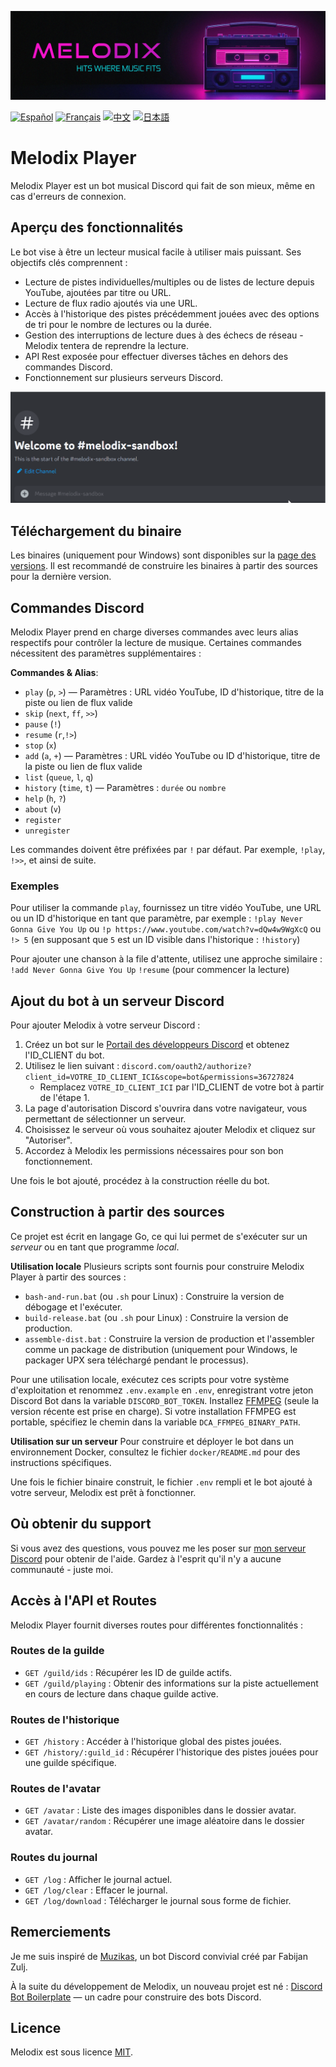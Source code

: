 ![# Header](https://raw.githubusercontent.com/keshon/melodix-player/master/assets/banner-readme.png)

[![Español](https://img.shields.io/badge/Español-README-blue)](./README_ES.md) [![Français](https://img.shields.io/badge/Français-README-blue)](./README_FR.md) [![中文](https://img.shields.io/badge/中文-README-blue)](./README_CN.md) [![日本語](https://img.shields.io/badge/日本語-README-blue)](./README_JP.md)

# Melodix Player

Melodix Player est un bot musical Discord qui fait de son mieux, même en cas d'erreurs de connexion.

## Aperçu des fonctionnalités

Le bot vise à être un lecteur musical facile à utiliser mais puissant. Ses objectifs clés comprennent :

- Lecture de pistes individuelles/multiples ou de listes de lecture depuis YouTube, ajoutées par titre ou URL.
- Lecture de flux radio ajoutés via une URL.
- Accès à l'historique des pistes précédemment jouées avec des options de tri pour le nombre de lectures ou la durée.
- Gestion des interruptions de lecture dues à des échecs de réseau - Melodix tentera de reprendre la lecture.
- API Rest exposée pour effectuer diverses tâches en dehors des commandes Discord.
- Fonctionnement sur plusieurs serveurs Discord.

![Exemple de lecture](https://raw.githubusercontent.com/keshon/melodix-player/master/assets/demo.gif)

## Téléchargement du binaire

Les binaires (uniquement pour Windows) sont disponibles sur la [page des versions](https://github.com/keshon/melodix-player/releases). Il est recommandé de construire les binaires à partir des sources pour la dernière version.

## Commandes Discord

Melodix Player prend en charge diverses commandes avec leurs alias respectifs pour contrôler la lecture de musique. Certaines commandes nécessitent des paramètres supplémentaires :

**Commandes & Alias**:
- `play` (`p`, `>`) — Paramètres : URL vidéo YouTube, ID d'historique, titre de la piste ou lien de flux valide
- `skip` (`next`, `ff`, `>>`)
- `pause` (`!`)
- `resume` (`r`,`!>`)
- `stop` (`x`)
- `add` (`a`, `+`) — Paramètres : URL vidéo YouTube ou ID d'historique, titre de la piste ou lien de flux valide
- `list` (`queue`, `l`, `q`)
- `history` (`time`, `t`) — Paramètres : `durée` ou `nombre`
- `help` (`h`, `?`)
- `about` (`v`)
- `register`
- `unregister`

Les commandes doivent être préfixées par `!` par défaut. Par exemple, `!play`, `!>>`, et ainsi de suite.

### Exemples
Pour utiliser la commande `play`, fournissez un titre vidéo YouTube, une URL ou un ID d'historique en tant que paramètre, par exemple :
`!play Never Gonna Give You Up` 
ou 
`!p https://www.youtube.com/watch?v=dQw4w9WgXcQ` 
ou 
`!> 5` (en supposant que `5` est un ID visible dans l'historique : `!history`)

Pour ajouter une chanson à la file d'attente, utilisez une approche similaire :
`!add Never Gonna Give You Up` 
`!resume` (pour commencer la lecture)

## Ajout du bot à un serveur Discord

Pour ajouter Melodix à votre serveur Discord :

1. Créez un bot sur le [Portail des développeurs Discord](https://discord.com/developers/applications) et obtenez l'ID_CLIENT du bot.
2. Utilisez le lien suivant : `discord.com/oauth2/authorize?client_id=VOTRE_ID_CLIENT_ICI&scope=bot&permissions=36727824`
   - Remplacez `VOTRE_ID_CLIENT_ICI` par l'ID_CLIENT de votre bot à partir de l'étape 1.
3. La page d'autorisation Discord s'ouvrira dans votre navigateur, vous permettant de sélectionner un serveur.
4. Choisissez le serveur où vous souhaitez ajouter Melodix et cliquez sur "Autoriser".
5. Accordez à Melodix les permissions nécessaires pour son bon fonctionnement.

Une fois le bot ajouté, procédez à la construction réelle du bot.

## Construction à partir des sources

Ce projet est écrit en langage Go, ce qui lui permet de s'exécuter sur un *serveur* ou en tant que programme *local*.

**Utilisation locale**
Plusieurs scripts sont fournis pour construire Melodix Player à partir des sources :
- `bash-and-run.bat` (ou `.sh` pour Linux) : Construire la version de débogage et l'exécuter.
- `build-release.bat` (ou `.sh` pour Linux) : Construire la version de production.
- `assemble-dist.bat` : Construire la version de production et l'assembler comme un package de distribution (uniquement pour Windows, le packager UPX sera téléchargé pendant le processus).

Pour une utilisation locale, exécutez ces scripts pour votre système d'exploitation et renommez `.env.example` en `.env`, enregistrant votre jeton Discord Bot dans la variable `DISCORD_BOT_TOKEN`. Installez [FFMPEG](https://ffmpeg.org/) (seule la version récente est prise en charge). Si votre installation FFMPEG est portable, spécifiez le chemin dans la variable `DCA_FFMPEG_BINARY_PATH`.

**Utilisation sur un serveur**
Pour construire et déployer le bot dans un environnement Docker, consultez le fichier `docker/README.md` pour des instructions spécifiques.

Une fois le fichier binaire construit, le fichier `.env` rempli et le bot ajouté à votre serveur, Melodix est prêt à fonctionner.

## Où obtenir du support
Si vous avez des questions, vous pouvez me les poser sur [mon serveur Discord](https://discord.gg/NVtdTka8ZT) pour obtenir de l'aide. Gardez à l'esprit qu'il n'y a aucune communauté - juste moi.

## Accès à l'API et Routes

Melodix Player fournit diverses routes pour différentes fonctionnalités :

### Routes de la guilde

- `GET /guild/ids` : Récupérer les ID de guilde actifs.
- `GET /guild/playing` : Obtenir des informations sur la piste actuellement en cours de lecture dans chaque guilde active.

### Routes de l'historique

- `GET /history` : Accéder à l'historique global des pistes jouées.
- `GET /history/:guild_id` : Récupérer l'historique des pistes jouées pour une guilde spécifique.

### Routes de l'avatar

- `GET /avatar` : Liste des images disponibles dans le dossier avatar.
- `GET /avatar/random` : Récupérer une image aléatoire dans le dossier avatar.

### Routes du journal

- `GET /log` : Afficher le journal actuel.
- `GET /log/clear` : Effacer le journal.
- `GET /log/download` : Télécharger le journal sous forme de fichier.

## Remerciements

Je me suis inspiré de [Muzikas](https://github.com/FabijanZulj/Muzikas), un bot Discord convivial créé par Fabijan Zulj.

À la suite du développement de Melodix, un nouveau projet est né : [Discord Bot Boilerplate](https://github.com/keshon/discord-bot-boilerplate) — un cadre pour construire des bots Discord.

## Licence

Melodix est sous licence [MIT](https://opensource.org/licenses/MIT).
